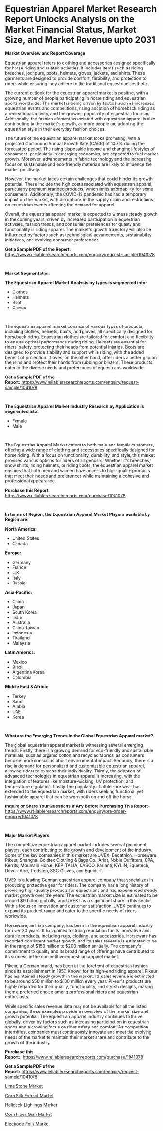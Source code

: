 <p><h1>Equestrian Apparel Market Research Report Unlocks Analysis on the Market Financial Status, Market Size, and Market Revenue upto 2031</h1></p><p><strong>Market Overview and Report Coverage</strong></p>
<p><p>Equestrian apparel refers to clothing and accessories designed specifically for horse riding and related activities. It includes items such as riding breeches, jodhpurs, boots, helmets, gloves, jackets, and shirts. These garments are designed to provide comfort, flexibility, and protection to riders while ensuring they adhere to the traditional equestrian aesthetic.</p><p>The current outlook for the equestrian apparel market is positive, with a growing number of people participating in horse riding and equestrian sports worldwide. The market is being driven by factors such as increased equestrian events and competitions, rising adoption of horseback riding as a recreational activity, and the growing popularity of equestrian tourism. Additionally, the fashion element associated with equestrian apparel is also contributing to the market's growth, as more people are adopting the equestrian style in their everyday fashion choices.</p><p>The future of the equestrian apparel market looks promising, with a projected Compound Annual Growth Rate (CAGR) of 13.7% during the forecasted period. The rising disposable income and changing lifestyles of consumers, particularly in emerging economies, are expected to fuel market growth. Moreover, advancements in fabric technology and the increasing focus on sustainable and eco-friendly materials are likely to influence the market positively.</p><p>However, the market faces certain challenges that could hinder its growth potential. These include the high cost associated with equestrian apparel, particularly premium branded products, which limits affordability for some consumers. Additionally, the COVID-19 pandemic has had a temporary impact on the market, with disruptions in the supply chain and restrictions on equestrian events affecting the demand for apparel.</p><p>Overall, the equestrian apparel market is expected to witness steady growth in the coming years, driven by increased participation in equestrian activities, fashion trends, and consumer preferences for quality and functionality in riding apparel. The market's growth trajectory will also be influenced by factors such as technological advancements, sustainability initiatives, and evolving consumer preferences.</p></p>
<p><strong>Get a Sample PDF of the Report:</strong> <a href="https://www.reliableresearchreports.com/enquiry/request-sample/1041078">https://www.reliableresearchreports.com/enquiry/request-sample/1041078</a></p>
<p>&nbsp;</p>
<p><strong>Market Segmentation</strong></p>
<p><strong>The Equestrian Apparel Market Analysis by types is segmented into:</strong></p>
<p><ul><li>Clothes</li><li>Helmets</li><li>Boot</li><li>Gloves</li></ul></p>
<p>&nbsp;</p>
<p><p>The equestrian apparel market consists of various types of products, including clothes, helmets, boots, and gloves, all specifically designed for horseback riding. Equestrian clothes are tailored for comfort and flexibility to ensure optimal performance during riding. Helmets are essential for riders' safety, protecting their heads from potential injuries. Boots are designed to provide stability and support while riding, with the added benefit of protection. Gloves, on the other hand, offer riders a better grip on the reins and protect their hands from rubbing or blisters. These products cater to the diverse needs and preferences of equestrians worldwide.</p></p>
<p><strong>Get a Sample PDF of the Report:</strong>&nbsp;<a href="https://www.reliableresearchreports.com/enquiry/request-sample/1041078">https://www.reliableresearchreports.com/enquiry/request-sample/1041078</a></p>
<p>&nbsp;</p>
<p><strong>The Equestrian Apparel Market Industry Research by Application is segmented into:</strong></p>
<p><ul><li>Female</li><li>Male</li></ul></p>
<p>&nbsp;</p>
<p><p>The Equestrian Apparel Market caters to both male and female customers, offering a wide range of clothing and accessories specifically designed for horse riding. With a focus on functionality, durability, and style, this market provides various options for riders of all genders. Whether it's breeches, show shirts, riding helmets, or riding boots, the equestrian apparel market ensures that both men and women have access to high-quality products that meet their needs and preferences while maintaining a cohesive and professional appearance.</p></p>
<p><strong>Purchase this Report:</strong>&nbsp; <a href="https://www.reliableresearchreports.com/purchase/1041078">https://www.reliableresearchreports.com/purchase/1041078</a></p>
<p>&nbsp;</p>
<p><strong>In terms of Region, the Equestrian Apparel Market Players available by Region are:</strong></p>
<p>
    <p> <strong> North America: </strong>
        <ul>
            <li>United States</li>
            <li>Canada</li>
        </ul>
        </p> 
    <p> <strong> Europe: </strong>
        <ul>
            <li>Germany</li>
            <li>France</li>
            <li>U.K.</li>
            <li>Italy</li>
            <li>Russia</li>
        </ul>
        </p> 
    <p> <strong> Asia-Pacific: </strong>
        <ul>
            <li>China</li>
            <li>Japan</li>
            <li>South Korea</li>
            <li>India</li>
            <li>Australia</li>
            <li>China Taiwan</li>
            <li>Indonesia</li>
            <li>Thailand</li>
            <li>Malaysia</li>
        </ul>
        </p> 
    <p> <strong> Latin America: </strong>
        <ul>
            <li>Mexico</li>
            <li>Brazil</li>
            <li>Argentina Korea</li>
            <li>Colombia</li>
        </ul>
        </p> 
    <p> <strong> Middle East & Africa: </strong>
        <ul>
            <li>Turkey</li>
            <li>Saudi</li>
            <li>Arabia</li>
            <li>UAE</li>
            <li>Korea</li>
        </ul>
    </p>
    </p>
<p>&nbsp;</p>
<p><strong>What are the Emerging Trends in the Global Equestrian Apparel market?</strong></p>
<p><p>The global equestrian apparel market is witnessing several emerging trends. Firstly, there is a growing demand for eco-friendly and sustainable materials, such as organic cotton and recycled fabrics, as consumers become more conscious about environmental impact. Secondly, there is a rise in demand for personalized and customizable equestrian apparel, allowing riders to express their individuality. Thirdly, the adoption of advanced technologies in equestrian apparel is increasing, with the integration of features like moisture-wicking, UV protection, and temperature regulation. Lastly, the popularity of athleisure wear has extended to the equestrian market, with riders seeking functional yet fashionable apparel that can be worn both on and off the horse.</p></p>
<p><strong>Inquire or Share Your Questions If Any Before Purchasing This Report</strong>- <a href="https://www.reliableresearchreports.com/enquiry/pre-order-enquiry/1041078">https://www.reliableresearchreports.com/enquiry/pre-order-enquiry/1041078</a></p>
<p>&nbsp;</p>
<p><strong>Major Market Players</strong></p>
<p><p>The competitive equestrian apparel market includes several prominent players, each contributing to the growth and development of the industry. Some of the key companies in this market are UVEX, Decathlon, Horseware, Pikeur, Shanghai Goldtex Clothing & Bags Co., Ariat, Noble Outfitters, GPA, Kerrits, Mountain Horse, KEP ITALIA, CASCO, Parlanti, KYLIN, Equetech, Devon-Aire, Tredstep, SSG Gloves, and Equidorf. </p><p>UVEX is a leading German equestrian apparel company that specializes in producing protective gear for riders. The company has a long history of providing high-quality products for equestrians and has experienced steady market growth over the years. The equestrian market size is estimated to be around $9 billion globally, and UVEX has a significant share in this sector. With a focus on innovation and customer satisfaction, UVEX continues to expand its product range and cater to the specific needs of riders worldwide. </p><p>Horseware, an Irish company, has been in the equestrian apparel industry for over 30 years. It has gained a strong reputation for its innovative and durable products, including rugs, clothing, and accessories. Horseware has recorded consistent market growth, and its sales revenue is estimated to be in the range of $150 million to $200 million annually. The company's commitment to quality and its broad range of offerings have contributed to its success in the competitive equestrian apparel market. </p><p>Pikeur, a German brand, has been at the forefront of equestrian fashion since its establishment in 1957. Known for its high-end riding apparel, Pikeur has maintained steady growth in the market. Its sales revenue is estimated to be around $50 million to $100 million every year. Pikeur's products are highly regarded for their quality, functionality, and stylish designs, making them a preferred choice among professional riders and equestrian enthusiasts. </p><p>While specific sales revenue data may not be available for all the listed companies, these examples provide an overview of the market size and growth potential. The equestrian apparel industry continues to thrive globally, driven by factors such as increasing participation in equestrian sports and a growing focus on rider safety and comfort. As competition intensifies, companies must continuously innovate and meet the evolving needs of the market to maintain their market share and contribute to the growth of the industry.</p></p>
<p><strong>Purchase this Report:</strong>&nbsp;&nbsp;<a href="https://www.reliableresearchreports.com/purchase/1041078">https://www.reliableresearchreports.com/purchase/1041078</a></p>
<p></p>
<p><strong>Get a Sample PDF of the Report:</strong>&nbsp;<a href="https://www.reliableresearchreports.com/enquiry/request-sample/1041078">https://www.reliableresearchreports.com/enquiry/request-sample/1041078</a></p>
<p><p><a href="https://www.linkedin.com/pulse/lime-stone-market-challenges-opportunities-growth-drivers-qkcle/">Lime Stone Market</a></p><p><a href="https://github.com/BryceTownsendr/Market-Research-Report-List-2/blob/main/corn-silk-extract-market.md">Corn Silk Extract Market</a></p><p><a href="https://issuu.com/reportprime-2/docs/helideck-lightings-market-size-2030.pptx">Helideck Lightings Market</a></p><p><a href="https://github.com/WillieWoodard/Market-Research-Report-List-2/blob/main/corn-fiber-gum-market.md">Corn Fiber Gum Market</a></p><p><a href="https://issuu.com/reportprime-2/docs/electrode-foils-market-size-2030.pptx">Electrode Foils Market</a></p></p>